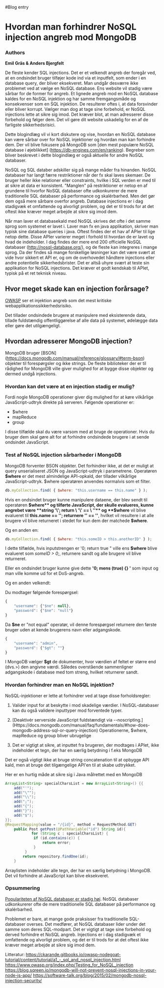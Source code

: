 #Blog entry

# Hvordan man forhindrer NoSQL injection angreb mod MongoDB

### Authors

**Emil Gräs 
&
Anders Bjergfelt**

De fleste kender SQL injections. Det er et velkendt angreb der foregår ved, at en ondsindet bruger tilføjer kode ind via et inputfelt, som ender i en database query, der bliver eksekveret.
Man undgår desværre ikke problemet ved at vælge en NoSQL database. Ens website vil stadig være sårbar for de former for angreb. Et lignede angreb mod en NoSQL database kaldes for en NoSQL injektion og har samme fremgangsmåde og konsekvenser som en SQL injektion. De resulterer oftes i, at data forsvinder eller bliver korrupt. Vælger man dog at tage sine forbehold, er NoSQL injections lette at sikre sig imod. Det kræver blot, at man adresserer disse forbehold og følger dem. Det vil gøre dit website uskadelig for en af de farligste sikkerhedsrisici.  

Dette blogindlæg vil vi kort diskutere og vise, hvordan en NoSQL database kan være sårbar over for NoSQL injektioner og hvordan man kan forhindre dem. Der vil blive fokusere på MongoDB som [den mest populære NoSQL database i øjeblikket] (https://db-engines.com/en/ranking). Begreber som bliver beskrevet i dette blogindlæg er også aktuelle for andre NoSQL databaser.


NoSQL og SQL databer adskiller sig på mange måder fra hinanden. NoSQL databaser har langt færre restriktioner når der fx skal laves skemaer. De bruger heller ikke relationer eller constraints, hvilke i SQL verden er med til at sikre at data er konsistent. "Manglen" på restriktioner er netop en af grundene til hvorfor NoSQL databaser ofte udkonkurerer de mere traditionelle SQL databaser på performance og skalérbarhed. Men det gør dem også mere sårbare overfor angreb. Database injections er i dag stadigvæk et omfattende og alvorligt problem, og det er til trods for at det  oftest ikke kræver meget arbejde at sikre sig imod dem.

Når man laver et databasekald med NoSQL skrives det ofte i det samme sprog som systemet er lavet i. Laver man fx en java applikation, skriver man typisk sine database queries i java. Oftest findes der et hav af APIer til lige netop dette. Disse APIer varierer meget i forhold til hvordan de er lavet og hvad de indeholder. I dag findes der mere end 200 officielle NoSQL databaser (http://nosql-database.org/), og de fleste kan integreres i mange sprog. Da der findes så mange forskellige løsninger kan det være svært at vide hvor sikkert et API er, og om de overhovedet håndtere injections eller andre potentielle sikkerhedsbrister. Det er altså uhyre svært at teste sin applikation for NoSQL injections. Det kræver et godt kendskab til APIet, typisk på et ret teknisk niveau.

## Hvor meget skade kan en injection forårsage?

[OWASP](https://www.owasp.org/index.php/Main_Page) ser et injektion angreb som det mest kritiske webapplikationssikkerhedsrisiko. 

Det tillader ondsindede brugere at manipulere med eksisterende data, tillade fuldstændig offentliggørelse af alle data på systemet, ødelægge data eller gøre det utilgængeligt.

## Hvordan adresserer MongoDB injection?

MongoDB bruger [BSON] (https://docs.mongodb.com/manual/reference/glossary/#term-bson) objekter til forespørgsler og ikke strings.
De fleste biblioteker der er til rådighed for MongoDB ville giver mulighed for at bygge disse objekter og dermed undgå injections.

### Hvordan kan det være at en injection stadig er mulig?
Fordi nogle MongoDB operationer giver dig mulighed for at køre vilkårlige JavaScript-udtryk direkte på serveren. Følgende operationer er:

* $where
* mapReduce
* group

I disse tilfælde skal du være varsom med at bruge de operationer. Hvis du bruger dem skal gøre alt for at forhindre ondsindede brugere i at sende ondsindet JavaScript.

### Test af NoSQL injection sårbarheder i MongoDB

MongoDB forventer BSON objekter. Det forhindrer ikke, at det er muligt at query unserialiseret JSON og JavaScript-udtryk i parametrene.
Operatøren **$where** er det mest almindelige API-opkald, der tillader vilkårlige JavaScript-udtryk.
$where operatøren anvendes normalvis som et filter.

```javascript
db.myCollection.find( { $where: "this.username == this.name" } );
```
Hvis en ondsindet bruger kunne manipulere dataene, der blev sendt til operatøren **$where** og tilførte JavaScript, der skulle evalueres, kunne angrebet være **string '\'; return \ '\' == \ ''** og **$where** vil blive evalueret til **this.name == ''; returnere '' == ''**, hvilket vil resultere i at alle brugere vil blive returneret i stedet for kun dem der matchede **$where**.

Og en anden en:
```javascript
db.myCollection.find( { $where: "this.someID > this.anotherID" } );
```
I dette tilfælde, hvis inputstrengen er '0; return true " ville ens **$where** blive evalueret som *someID > 0;*, returnere sandt og alle brugere vil blive returneret.

Eller en ondsindet bruger kunne give dette **'0; mens (true) {} '** som input og man ville komme ud for et DoS-angreb.

Og en anden velkendt:

Du modtager følgende forespørgsel:

```javascript
{
    "username": {"$ne": null},
    "password": {"$ne": "null"}
}
```
Da **$ne** er "not equal" operatør, vil denne forespørgsel returnere den første bruger uden at kende brugerens navn eller adgangskode.

```javascript
{
    "username": "admin",
    "password": {"$gt": ""}
}
```
I MongoDB vælger **$gt** de dokumenter, hvor værdien af feltet er større end (dvs.>) den angivne værdi. Således overstående sammenligner adgangskode i database med tom streng, hvilket returnerer sandt.

### Hvordan forhindrer man en NoSQL injektion?

NoSQL-injektioner er lette at forhindrer ved at tage disse forholdsregler:

1. Valider input for at beskytte i mod skadelige værdier. I NoSQL-databaser kan du også validere inputtyper mod forventede typer.

2. [Deaktivér serverside JavaScript fuldstændigt via --noscripting.] (Https://docs.mongodb.com/manual/faq/fundamentals/#how-does-mongodb-address-sql-or-query-injection) Operationerne, $where, mapReduce og group bliver ubrugelige

1. Det er vigtigt at sikre, at inputtet fra brugeren, der modtages i APIet, ikke indeholder et tegn, der har en særlig betydning i f.eks
MongoDB

Det er også vigtigt ikke at bruge string concatenation til at opbygge API kald, men at bruge det tilgængelige API'en til at skabe udtrykket.

Her er en hurtig måde at sikre sig i Java målrettet med en MongoDB

```java
ArrayList<String> specialCharsList = new ArrayList<String>() {{
    add("'");
    add("\"");
    add("\\");
    add(";");
    add("{");
    add("}");
    add("$");
}};
@RequestMapping(value = "/{id}", method = RequestMethod.GET)
    public Post getPost(@PathVariable("id") String id){
		    for (String c : specialCharsList) {
             if (id.contains(c)) {
                 return error;
             }
         }
        return repository.findOne(id);
    }

```
Arraylisten indeholder alle tegn, der har en særlig betydning i MongoDB. Det vil forhindre at JavaScript kan blive eksekveret.

### Opsummering

[Populariteten af NoSQL databaser er stadig høj](https://db-engines.com/en/ranking_trend). NoSQL databaser udkonkurerer ofte de mere traditionelle SQL databaser på performance og skalérbarhed.

Problemet er bare, at mange gode praksisser fra traditionelle SQL-databaser overses. Det medfører, at NoSQL databaser lider under det samme som deres SQL-modpart. Det er vigtigt at tage sine forbehold og derved forhindre et NoSQL angreb. 
Injections er i dag stadigvæk et omfattende og alvorligt problem, og det er til trods for at det oftest ikke kræver meget arbejde at sikre sig imod dem.


Litteratur:
https://ckarande.gitbooks.io/owasp-nodegoat-tutorial/content/tutorial/a1_-_sql_and_nosql_injection.html
https://www.owasp.org/index.php/Testing_for_NoSQL_injection
https://blog.sqreen.io/mongodb-will-not-prevent-nosql-injections-in-your-node-js-app/
https://software-talk.org/blog/2015/02/mongodb-nosql-injection-security/

